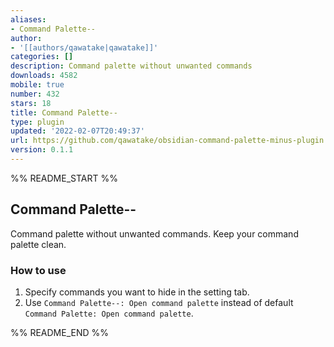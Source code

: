 ```yaml
---
aliases:
- Command Palette--
author:
- '[[authors/qawatake|qawatake]]'
categories: []
description: Command palette without unwanted commands
downloads: 4582
mobile: true
number: 432
stars: 18
title: Command Palette--
type: plugin
updated: '2022-02-07T20:49:37'
url: https://github.com/qawatake/obsidian-command-palette-minus-plugin
version: 0.1.1
---
```


%% README_START %%

## Command Palette--

Command palette without unwanted commands.
Keep your command palette clean.

### How to use

1. Specify commands you want to hide in the setting tab.
2. Use `Command Palette--: Open command palette` instead of default `Command Palette: Open command palette`.




%% README_END %%